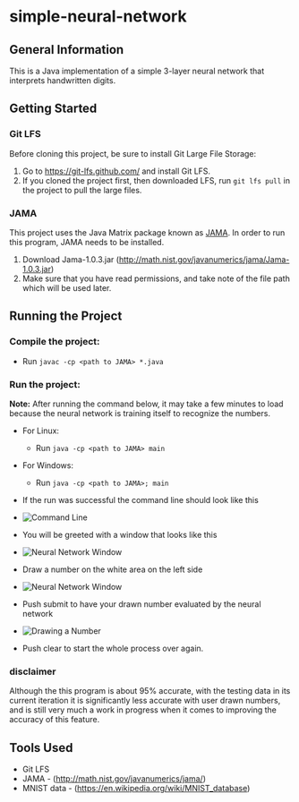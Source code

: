 # simple-neural-network
## General Information
This is a Java implementation of a simple 3-layer neural network that interprets handwritten digits.

## Getting Started

### Git LFS
Before cloning this project, be sure to install Git Large File Storage:

1. Go to https://git-lfs.github.com/ and install Git LFS.
2. If you cloned the project first, then downloaded LFS, run `git lfs pull` in the project to pull the large files.

### JAMA
This project uses the Java Matrix package known as [JAMA](http://math.nist.gov/javanumerics/jama/). In order to run this program, JAMA needs to be installed.

1. Download Jama-1.0.3.jar (http://math.nist.gov/javanumerics/jama/Jama-1.0.3.jar)
2. Make sure that you have read permissions, and take note of the file path which will be used later.

## Running the Project

### Compile the project:
* Run `javac -cp <path to JAMA> *.java`

### Run the project:
**Note:** After running the command below, it may take a few minutes to load because the neural network is training itself to recognize the numbers.

* For Linux:
  * Run `java -cp <path to JAMA> main`

* For Windows:
  * Run `java -cp <path to JAMA>; main` 
  
* If the run was successful the command line should look like this
 * ![Command Line](https://i.imgur.com/XYF59wG.png)
 
* You will be greeted with a window that looks like this
 * ![Neural Network Window](https://i.imgur.com/KazJP0x.png)

* Draw a number on the white area on the left side
 * ![Neural Network Window](https://i.imgur.com/40bkxlg.png)
 
* Push submit to have your drawn number evaluated by the neural network
 * ![Drawing a Number](https://i.imgur.com/5Yob7Fg.png)

* Push clear to start the whole process over again.

### disclaimer
Although the this program is about 95% accurate, with the testing data in its current iteration it is significantly less accurate with user drawn numbers, and is still very much a work in progress when it comes to improving the accuracy of this feature.

## Tools Used
* Git LFS
* JAMA - (http://math.nist.gov/javanumerics/jama/)
* MNIST data - (https://en.wikipedia.org/wiki/MNIST_database)

